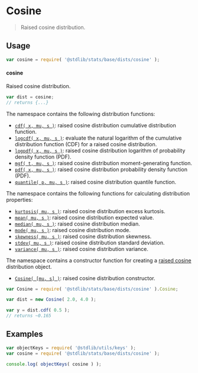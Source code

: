 <!--

@license Apache-2.0

Copyright (c) 2018 The Stdlib Authors.

Licensed under the Apache License, Version 2.0 (the "License");
you may not use this file except in compliance with the License.
You may obtain a copy of the License at

   http://www.apache.org/licenses/LICENSE-2.0

Unless required by applicable law or agreed to in writing, software
distributed under the License is distributed on an "AS IS" BASIS,
WITHOUT WARRANTIES OR CONDITIONS OF ANY KIND, either express or implied.
See the License for the specific language governing permissions and
limitations under the License.

-->

# Cosine

> Raised cosine distribution.

<section class="usage">

## Usage

```javascript
var cosine = require( '@stdlib/stats/base/dists/cosine' );
```

#### cosine

Raised cosine distribution.

```javascript
var dist = cosine;
// returns {...}
```

The namespace contains the following distribution functions:

<!-- <toc pattern="*+(cdf|pdf|mgf|quantile)*"> -->

<div class="namespace-toc">

-   <span class="signature">[`cdf( x, mu, s )`][@stdlib/stats/base/dists/cosine/cdf]</span><span class="delimiter">: </span><span class="description">raised cosine distribution cumulative distribution function.</span>
-   <span class="signature">[`logcdf( x, mu, s )`][@stdlib/stats/base/dists/cosine/logcdf]</span><span class="delimiter">: </span><span class="description">evaluate the natural logarithm of the cumulative distribution function (CDF) for a raised cosine distribution.</span>
-   <span class="signature">[`logpdf( x, mu, s )`][@stdlib/stats/base/dists/cosine/logpdf]</span><span class="delimiter">: </span><span class="description">raised cosine distribution logarithm of probability density function (PDF).</span>
-   <span class="signature">[`mgf( t, mu, s )`][@stdlib/stats/base/dists/cosine/mgf]</span><span class="delimiter">: </span><span class="description">raised cosine distribution moment-generating function.</span>
-   <span class="signature">[`pdf( x, mu, s )`][@stdlib/stats/base/dists/cosine/pdf]</span><span class="delimiter">: </span><span class="description">raised cosine distribution probability density function (PDF).</span>
-   <span class="signature">[`quantile( p, mu, s )`][@stdlib/stats/base/dists/cosine/quantile]</span><span class="delimiter">: </span><span class="description">raised cosine distribution quantile function.</span>

</div>

<!-- </toc> -->

The namespace contains the following functions for calculating distribution properties:

<!-- <toc pattern="*+(entropy|kurtosis|mean|median|mode|skewness|stdev|variance)*"> -->

<div class="namespace-toc">

-   <span class="signature">[`kurtosis( mu, s )`][@stdlib/stats/base/dists/cosine/kurtosis]</span><span class="delimiter">: </span><span class="description">raised cosine distribution excess kurtosis.</span>
-   <span class="signature">[`mean( mu, s )`][@stdlib/stats/base/dists/cosine/mean]</span><span class="delimiter">: </span><span class="description">raised cosine distribution expected value.</span>
-   <span class="signature">[`median( mu, s )`][@stdlib/stats/base/dists/cosine/median]</span><span class="delimiter">: </span><span class="description">raised cosine distribution median.</span>
-   <span class="signature">[`mode( mu, s )`][@stdlib/stats/base/dists/cosine/mode]</span><span class="delimiter">: </span><span class="description">raised cosine distribution mode.</span>
-   <span class="signature">[`skewness( mu, s )`][@stdlib/stats/base/dists/cosine/skewness]</span><span class="delimiter">: </span><span class="description">raised cosine distribution skewness.</span>
-   <span class="signature">[`stdev( mu, s )`][@stdlib/stats/base/dists/cosine/stdev]</span><span class="delimiter">: </span><span class="description">raised cosine distribution standard deviation.</span>
-   <span class="signature">[`variance( mu, s )`][@stdlib/stats/base/dists/cosine/variance]</span><span class="delimiter">: </span><span class="description">raised cosine distribution variance.</span>

</div>

<!-- </toc> -->

The namespace contains a constructor function for creating a [raised cosine][cosine-distribution] distribution object.

<!-- <toc pattern="*ctor*"> -->

<div class="namespace-toc">

-   <span class="signature">[`Cosine( [mu, s] )`][@stdlib/stats/base/dists/cosine/ctor]</span><span class="delimiter">: </span><span class="description">raised cosine distribution constructor.</span>

</div>

<!-- </toc> -->

```javascript
var Cosine = require( '@stdlib/stats/base/dists/cosine' ).Cosine;

var dist = new Cosine( 2.0, 4.0 );

var y = dist.cdf( 0.5 );
// returns ~0.165
```

</section>

<!-- /.usage -->

<section class="examples">

## Examples

<!-- TODO: better examples -->

<!-- eslint no-undef: "error" -->

```javascript
var objectKeys = require( '@stdlib/utils/keys' );
var cosine = require( '@stdlib/stats/base/dists/cosine' );

console.log( objectKeys( cosine ) );
```

</section>

<!-- /.examples -->

<!-- Section for related `stdlib` packages. Do not manually edit this section, as it is automatically populated. -->

<section class="related">

</section>

<!-- /.related -->

<!-- Section for all links. Make sure to keep an empty line after the `section` element and another before the `/section` close. -->

<section class="links">

[cosine-distribution]: https://en.wikipedia.org/wiki/Raised_cosine_distribution

<!-- <toc-links> -->

[@stdlib/stats/base/dists/cosine/ctor]: https://github.com/stdlib-js/stdlib/tree/develop/lib/node_modules/%40stdlib/stats/base/dists/cosine/ctor

[@stdlib/stats/base/dists/cosine/kurtosis]: https://github.com/stdlib-js/stdlib/tree/develop/lib/node_modules/%40stdlib/stats/base/dists/cosine/kurtosis

[@stdlib/stats/base/dists/cosine/mean]: https://github.com/stdlib-js/stdlib/tree/develop/lib/node_modules/%40stdlib/stats/base/dists/cosine/mean

[@stdlib/stats/base/dists/cosine/median]: https://github.com/stdlib-js/stdlib/tree/develop/lib/node_modules/%40stdlib/stats/base/dists/cosine/median

[@stdlib/stats/base/dists/cosine/mode]: https://github.com/stdlib-js/stdlib/tree/develop/lib/node_modules/%40stdlib/stats/base/dists/cosine/mode

[@stdlib/stats/base/dists/cosine/skewness]: https://github.com/stdlib-js/stdlib/tree/develop/lib/node_modules/%40stdlib/stats/base/dists/cosine/skewness

[@stdlib/stats/base/dists/cosine/stdev]: https://github.com/stdlib-js/stdlib/tree/develop/lib/node_modules/%40stdlib/stats/base/dists/cosine/stdev

[@stdlib/stats/base/dists/cosine/variance]: https://github.com/stdlib-js/stdlib/tree/develop/lib/node_modules/%40stdlib/stats/base/dists/cosine/variance

[@stdlib/stats/base/dists/cosine/cdf]: https://github.com/stdlib-js/stdlib/tree/develop/lib/node_modules/%40stdlib/stats/base/dists/cosine/cdf

[@stdlib/stats/base/dists/cosine/logcdf]: https://github.com/stdlib-js/stdlib/tree/develop/lib/node_modules/%40stdlib/stats/base/dists/cosine/logcdf

[@stdlib/stats/base/dists/cosine/logpdf]: https://github.com/stdlib-js/stdlib/tree/develop/lib/node_modules/%40stdlib/stats/base/dists/cosine/logpdf

[@stdlib/stats/base/dists/cosine/mgf]: https://github.com/stdlib-js/stdlib/tree/develop/lib/node_modules/%40stdlib/stats/base/dists/cosine/mgf

[@stdlib/stats/base/dists/cosine/pdf]: https://github.com/stdlib-js/stdlib/tree/develop/lib/node_modules/%40stdlib/stats/base/dists/cosine/pdf

[@stdlib/stats/base/dists/cosine/quantile]: https://github.com/stdlib-js/stdlib/tree/develop/lib/node_modules/%40stdlib/stats/base/dists/cosine/quantile

<!-- </toc-links> -->

</section>

<!-- /.links -->
